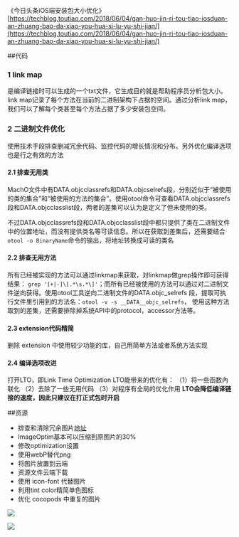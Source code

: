 《今日头条iOS端安装包大小优化》[https://techblog.toutiao.com/2018/06/04/gan-huo-jin-ri-tou-tiao-iosduan-an-zhuang-bao-da-xiao-you-hua-si-lu-yu-shi-jian/](https://techblog.toutiao.com/2018/06/04/gan-huo-jin-ri-tou-tiao-iosduan-an-zhuang-bao-da-xiao-you-hua-si-lu-yu-shi-jian/)

##代码
### 1 link map
是编译链接时可以生成的一个txt文件，它生成目的就是帮助程序员分析包大小。link map记录了每个方法在当前的二进制架构下占据的空间。通过分析link map，我们可以了解每个类甚至每个方法占据了多少安装包空间。

### 2 二进制文件优化
使用技术手段排查删减冗余代码、监控代码的增长情况和分布。另外优化编译选项也是行之有效的方法

#### 2.1 排查无用类
MachO文件中有DATA.objcclassrefs和DATA.objcselrefs段，分别近似于“被使用的类的集合”和“被使用的方法的集合”。使用otool命令可查看DATA.objcclassrefs段和DATA.objcclasslist段，两者的差集可以认为是定义了但未使用的类。

不过DATA.objcclassrefs段和DATA.objcclasslist段中都只提供了类在二进制文件中的位置地址，而没有提供类名等可读信息。所以在获取到差集后，还需要结合`otool -o BinaryName`命令的输出，将地址转换成可读的类名

#### 2.2 排查无用方法
所有已经被实现的方法可以通过linkmap来获取，对linkmap做grep操作即可获得结果：
`grep '[+|-]\[.*\s.*\]'`；而所有已经被使用的方法可以通过对二进制文件逆向获得。使用otool工具逆向二进制文件的DATA.objc_selrefs 段，提取可执行文件里引用到的方法名：`otool -v -s __DATA__objc_selrefs`， 使用这种方法取到的差集，还需要排除掉系统API中的protocol，accessor方法等。

#### 2.3 extension代码精简
删除 extension 中使用较少功能的库，自己用简单方法或者系统方法实现

#### 2.4 编译选项改进
打开LTO，即Link Time Optimization
LTO能带来的优化有： （1）将一些函数內联化 （2）去除了一些无用代码 （3）对程序有全局的优化作用
**LTO会降低编译链接的速度，因此只建议在打正式包时开启**

##资源

* 排查和清除冗余图片[地址](https://github.com/tinymind/LSUnusedResources)
* ImageOptim基本可以压缩到原图片的30%
* 修改optimization设置
* 使用webP替代png
* 将图片放置到云端
* 资源文件云端下载
* 使用 icon-font 代替图片
* 利用tint color精简单色图标
* 优化 cocopods 中重复的图片


![](http://upload-images.jianshu.io/upload_images/11994763-36d37b54a1cdd29c?imageMogr2/auto-orient/strip%7CimageView2/2/w/1240)

![](http://upload-images.jianshu.io/upload_images/11994763-5b24f5ac5b6600a2?imageMogr2/auto-orient/strip%7CimageView2/2/w/1240)


